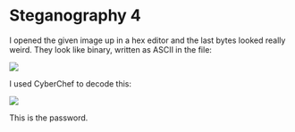 # Steganography 4

I opened the given image up in a hex editor and the last bytes looked really weird. They look like binary, written as ASCII in the file:

![](https://i.imgur.com/ew8mbqF.png)

I used CyberChef to decode this:

![](https://i.imgur.com/DmJ0Agj.png)

This is the password.
